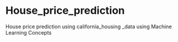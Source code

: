 # House_price_prediction
House price prediction using california_housing _data using Machine Learning Concepts
